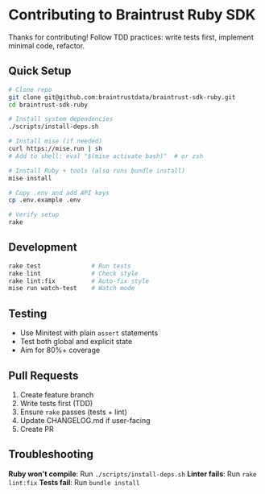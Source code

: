 # Contributing to Braintrust Ruby SDK

Thanks for contributing! Follow TDD practices: write tests first, implement minimal code, refactor.

## Quick Setup

```bash
# Clone repo
git clone git@github.com:braintrustdata/braintrust-sdk-ruby.git
cd braintrust-sdk-ruby

# Install system dependencies
./scripts/install-deps.sh

# Install mise (if needed)
curl https://mise.run | sh
# Add to shell: eval "$(mise activate bash)"  # or zsh

# Install Ruby + tools (also runs bundle install)
mise install

# Copy .env and add API keys
cp .env.example .env

# Verify setup
rake
```

## Development

```bash
rake test              # Run tests
rake lint              # Check style
rake lint:fix          # Auto-fix style
mise run watch-test    # Watch mode
```

## Testing

- Use Minitest with plain `assert` statements
- Test both global and explicit state
- Aim for 80%+ coverage

## Pull Requests

1. Create feature branch
2. Write tests first (TDD)
3. Ensure `rake` passes (tests + lint)
4. Update CHANGELOG.md if user-facing
5. Create PR

## Troubleshooting

**Ruby won't compile**: Run `./scripts/install-deps.sh`
**Linter fails**: Run `rake lint:fix`
**Tests fail**: Run `bundle install`
